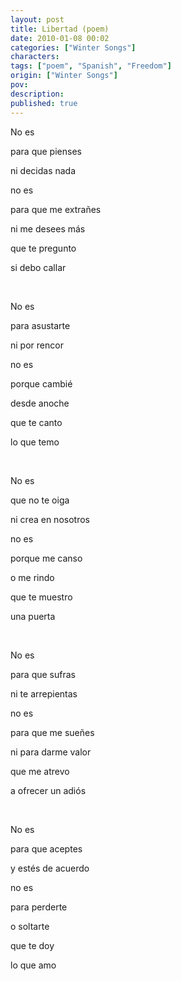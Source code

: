```yaml
---
layout: post
title: Libertad (poem)
date: 2010-01-08 00:02
categories: ["Winter Songs"]
characters: 
tags: ["poem", "Spanish", "Freedom"]
origin: ["Winter Songs"]
pov: 
description: 
published: true
---
```


No es

para que pienses

ni decidas nada

no es

para que me extrañes

ni me desees más

que te pregunto

si debo callar

<br>

No es

para asustarte

ni por rencor

no es

porque cambié

desde anoche

que te canto

lo que temo

<br>

No es

que no te oiga

ni crea en nosotros

no es

porque me canso

o me rindo

que te muestro

una puerta

<br>

No es

para que sufras

ni te arrepientas

no es

para que me sueñes

ni para darme valor

que me atrevo

a ofrecer un adiós

<br>

No es

para que aceptes

y estés de acuerdo

no es

para perderte

o soltarte

que te doy

lo que amo
